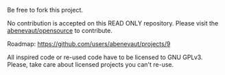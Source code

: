 Be free to fork this project.

No contribution is accepted on this READ ONLY repository.
Please visit the [abenevaut/opensource](https://github.com/abenevaut/opensource) to contribute.

Roadmap: https://github.com/users/abenevaut/projects/9

All inspired code or re-used code have to be licensed to GNU GPLv3.
Please, take care about licensed projects you can't re-use.
